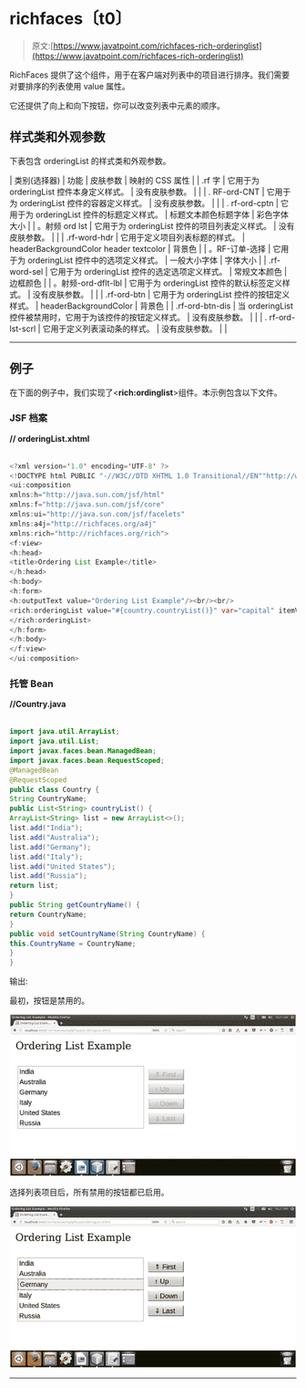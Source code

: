 # richfaces〔t0〕

> 原文:[https://www.javatpoint.com/richfaces-rich-orderinglist](https://www.javatpoint.com/richfaces-rich-orderinglist)

RichFaces 提供了这个组件，用于在客户端对列表中的项目进行排序。我们需要对要排序的列表使用 value 属性。

它还提供了向上和向下按钮，你可以改变列表中元素的顺序。

## 样式类和外观参数

下表包含 orderingList 的样式类和外观参数。

| 类别(选择器) | 功能 | 皮肤参数 | 映射的 CSS 属性 |
| .rf 字 | 它用于为 orderingList 控件本身定义样式。 | 没有皮肤参数。 |  |
| . RF-ord-CNT | 它用于为 orderingList 控件的容器定义样式。 | 没有皮肤参数。 |  |
| . rf-ord-cptn | 它用于为 orderingList 控件的标题定义样式。 | 标题文本颜色标题字体 | 彩色字体大小 |
| 。射频 ord lst | 它用于为 orderingList 控件的项目列表定义样式。 | 没有皮肤参数。 |  |
| .rf-word-hdr | 它用于定义项目列表标题的样式。 | headerBackgroundColor header textcolor | 背景色 |
| 。RF-订单-选择 | 它用于为 orderingList 控件中的选项定义样式。 | 一般大小字体 | 字体大小 |
| .rf-word-sel | 它用于为 orderingList 控件的选定选项定义样式。 | 常规文本颜色 | 边框颜色 |
| 。射频-ord-dflt-lbl | 它用于为 orderingList 控件的默认标签定义样式。 | 没有皮肤参数。 |  |
| .rf-ord-btn | 它用于为 orderingList 控件的按钮定义样式。 | headerBackgroundColor | 背景色 |
| .rf-ord-btn-dis | 当 orderingList 控件被禁用时，它用于为该控件的按钮定义样式。 | 没有皮肤参数。 |  |
| . rf-ord-lst-scrl | 它用于定义列表滚动条的样式。 | 没有皮肤参数。 |  |

* * *

## 例子

在下面的例子中，我们实现了<**rich:ordinglist**>组件。本示例包含以下文件。

### JSF 档案

**// orderingList.xhtml**

```java

<?xml version='1.0' encoding='UTF-8' ?>
<!DOCTYPE html PUBLIC "-//W3C//DTD XHTML 1.0 Transitional//EN""http://www.w3.org/TR/xhtml1/DTD/xhtml1-transitional.dtd">
<ui:composition 
xmlns:h="http://java.sun.com/jsf/html"
xmlns:f="http://java.sun.com/jsf/core"
xmlns:ui="http://java.sun.com/jsf/facelets"
xmlns:a4j="http://richfaces.org/a4j"
xmlns:rich="http://richfaces.org/rich">
<f:view>
<h:head>
<title>Ordering List Example</title>
</h:head>
<h:body>
<h:form>
<h:outputText value="Ordering List Example"/><br/><br/>
<rich:orderingList value="#{country.countryList()}" var="capital" itemValue="#{country}" itemLabel="#{country.countryName}">
</rich:orderingList>
</h:form>
</h:body>
</f:view>
</ui:composition>

```

### 托管 Bean

**//Country.java**

```java

import java.util.ArrayList;
import java.util.List;
import javax.faces.bean.ManagedBean;
import javax.faces.bean.RequestScoped;
@ManagedBean
@RequestScoped
public class Country {
String CountryName;
public List<String> countryList() {
ArrayList<String> list = new ArrayList<>();
list.add("India");
list.add("Australia");
list.add("Germany");
list.add("Italy");
list.add("United States");
list.add("Russia");
return list;
}
public String getCountryName() {
return CountryName;
}
public void setCountryName(String CountryName) {
this.CountryName = CountryName;
}
}

```

输出:

最初，按钮是禁用的。

![RichFaces Orderinglist 1](img/81e91ad4d886ff18f3fe81b6c2566592.png)

选择列表项目后，所有禁用的按钮都已启用。

![RichFaces Orderinglist 2](img/34b4260969d37e9928973ede25dc0d7a.png)

* * *